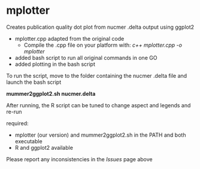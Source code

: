 # mplotter
Creates publication quality dot plot from nucmer .delta output using ggplot2

* mplotter.cpp adapted from the original code
  * Compile the .cpp file on your platform with: *c++ mplotter.cpp -o mplotter*
* added bash script to run all original commands in one GO
* added plotting in the bash script

To run the script, move to the folder containing the nucmer .delta file and launch the bash script

**mummer2ggplot2.sh nucmer.delta**

After running, the R script can be tuned to change aspect and legends and re-run

required: 

* mplotter (our version) and mummer2ggplot2.sh in the PATH and both executable
* R and ggplot2 available

Please report any inconsistencies in the *Issues* page above
